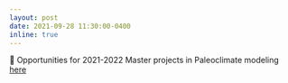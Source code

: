 ```yaml
---
layout: post
date: 2021-09-28 11:30:00-0400
inline: true
---
```


👋 Opportunities for 2021-2022 Master projects in Paleoclimate modeling [here](https://ydonnadieu.github.io/Opportunities/) 

